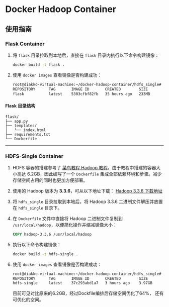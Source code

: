 # Docker Hadoop Container

## 使用指南

### Flask Container

1. 将 `flask` 目录拉取到本地后，直接在 `flask` 目录内执行以下命令构建镜像：
    ```bash
    docker build -t flask .
    ```

2. 使用 `docker images` 查看镜像是否构建成功：
    ```bash
    root@diakko-virtual-machine:~/docker-hadoop-container/hdfs_single# docker images
    REPOSITORY      TAG       IMAGE ID       CREATED        SIZE
    flask           latest    5303cfbf82fb   35 hours ago   233MB
    ```

#### Flask 目录结构
```
flask/
├── app.py
├── templates/
│   └── index.html
├── requirements.txt
└── Dockerfile
```

---

### HDFS-Single Container

1. HDFS 容器的搭建参考了 [菜鸟教程 Hadoop 教程](https://www.runoob.com/w3cnote/hadoop-tutorial.html)。由于教程中搭建的容器大小高达 6.2GB，因此编写了一个 `Dockerfile` 集成全部依赖环境和步骤。减少存储空间占用的同时也更加方便部署。

2. 使用的 Hadoop 版本为 **3.3.6**，可从以下地址下载：
    [Hadoop 3.3.6 下载地址](https://dlcdn.apache.org/hadoop/common/hadoop-3.3.6/hadoop-3.3.6.tar.gz)

3. 将 `hdfs_single` 目录拉取到本地后，将 Hadoop 3.3.6 二进制文件解压并放置在 `hdfs_single` 目录下。

4. 在 `Dockerfile` 文件中直接将 Hadoop 二进制文件复制到 `/usr/local/hadoop`，以便简化操作并缩减镜像大小：
    ```Dockerfile
    COPY hadoop-3.3.6 /usr/local/hadoop
    ```

5. 执行以下命令构建镜像：
    ```bash
    docker build -t hdfs-single .
    ```

6. 使用 `docker images` 查看镜像是否构建成功：
    ```bash
    root@diakko-virtual-machine:~/docker-hadoop-container/hdfs_single# docker images
    REPOSITORY      TAG       IMAGE ID       CREATED        SIZE
    hdfs-single     latest    37c293abd1a7   3 hours ago    3.97GB
    ```
    目前可见对比原来的6.2GB，经过Dockfile编排后存储空间优化了64%，
    还有可优化的空间。




